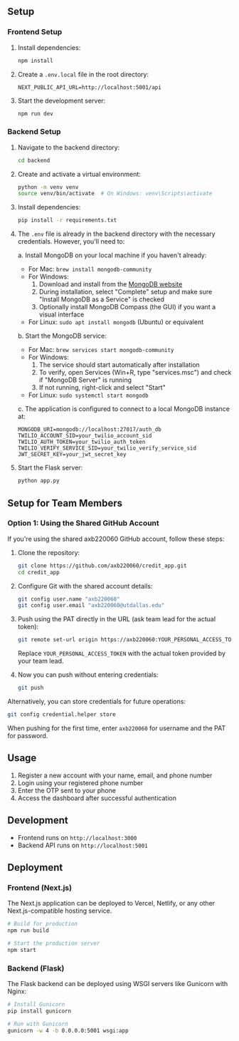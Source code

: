## Setup

### Frontend Setup

1. Install dependencies:

   ```bash
   npm install
   ```

2. Create a `.env.local` file in the root directory:

   ```
   NEXT_PUBLIC_API_URL=http://localhost:5001/api
   ```

3. Start the development server:
   ```bash
   npm run dev
   ```

### Backend Setup

1. Navigate to the backend directory:

   ```bash
   cd backend
   ```

2. Create and activate a virtual environment:

   ```bash
   python -m venv venv
   source venv/bin/activate  # On Windows: venv\Scripts\activate
   ```

3. Install dependencies:

   ```bash
   pip install -r requirements.txt
   ```

4. The `.env` file is already in the backend directory with the necessary credentials. However, you'll need to:

   a. Install MongoDB on your local machine if you haven't already:

   - For Mac: `brew install mongodb-community`
   - For Windows:
     1. Download and install from the [MongoDB website](https://www.mongodb.com/try/download/community)
     2. During installation, select "Complete" setup and make sure "Install MongoDB as a Service" is checked
     3. Optionally install MongoDB Compass (the GUI) if you want a visual interface
   - For Linux: `sudo apt install mongodb` (Ubuntu) or equivalent

   b. Start the MongoDB service:

   - For Mac: `brew services start mongodb-community`
   - For Windows:
     1. The service should start automatically after installation
     2. To verify, open Services (Win+R, type "services.msc") and check if "MongoDB Server" is running
     3. If not running, right-click and select "Start"
   - For Linux: `sudo systemctl start mongodb`

   c. The application is configured to connect to a local MongoDB instance at:

   ```
   MONGODB_URI=mongodb://localhost:27017/auth_db
   TWILIO_ACCOUNT_SID=your_twilio_account_sid
   TWILIO_AUTH_TOKEN=your_twilio_auth_token
   TWILIO_VERIFY_SERVICE_SID=your_twilio_verify_service_sid
   JWT_SECRET_KEY=your_jwt_secret_key
   ```

5. Start the Flask server:
   ```bash
   python app.py
   ```

## Setup for Team Members

### Option 1: Using the Shared GitHub Account

If you're using the shared axb220060 GitHub account, follow these steps:

1. Clone the repository:

   ```bash
   git clone https://github.com/axb220060/credit_app.git
   cd credit_app
   ```

2. Configure Git with the shared account details:

   ```bash
   git config user.name "axb220060"
   git config user.email "axb220060@utdallas.edu"
   ```

3. Push using the PAT directly in the URL (ask team lead for the actual token):

   ```bash
   git remote set-url origin https://axb220060:YOUR_PERSONAL_ACCESS_TOKEN@github.com/axb220060/credit_app.git
   ```

   Replace `YOUR_PERSONAL_ACCESS_TOKEN` with the actual token provided by your team lead.

4. Now you can push without entering credentials:
   ```bash
   git push
   ```

Alternatively, you can store credentials for future operations:

```bash
git config credential.helper store
```

When pushing for the first time, enter `axb220060` for username and the PAT for password.

## Usage

1. Register a new account with your name, email, and phone number
2. Login using your registered phone number
3. Enter the OTP sent to your phone
4. Access the dashboard after successful authentication

## Development

- Frontend runs on `http://localhost:3000`
- Backend API runs on `http://localhost:5001`

## Deployment

### Frontend (Next.js)

The Next.js application can be deployed to Vercel, Netlify, or any other Next.js-compatible hosting service.

```bash
# Build for production
npm run build

# Start the production server
npm start
```

### Backend (Flask)

The Flask backend can be deployed using WSGI servers like Gunicorn with Nginx:

```bash
# Install Gunicorn
pip install gunicorn

# Run with Gunicorn
gunicorn -w 4 -b 0.0.0.0:5001 wsgi:app
```
